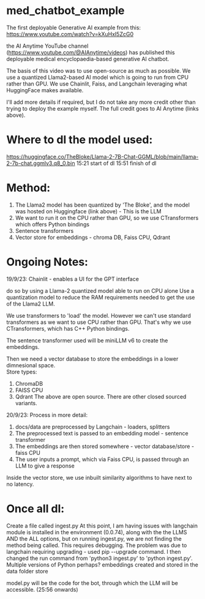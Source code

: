 # med_chatbot_example
The first deployable Generative AI example from this: https://www.youtube.com/watch?v=kXuHxI5ZcG0

the AI Anytime YouTube channel (https://www.youtube.com/@AIAnytime/videos) has published this deployable medical encyclopaedia-based generative AI chatbot.

The basis of this video was to use open-source as much as possible.  We use a quantized Llama2-based AI model which is going to run from CPU rather than GPU.  We use Chainlit, Faiss, and Langchain leveraging what HuggingFace makes available.

I'll add more details if required, but I do not take any more credit other than trying to deploy the example myself.  The full credit goes to AI Anytime (links above).  

# Where to dl the model used:
https://huggingface.co/TheBloke/Llama-2-7B-Chat-GGML/blob/main/llama-2-7b-chat.ggmlv3.q8_0.bin
15:21 start of dl
15:51 finish of dl

# Method:
1. The Llama2 model has been quantized by 'The Bloke', and the model was hosted on Huggingface (link above) - This is the LLM
2. We want to run it on the CPU rather than GPU, so we use CTransformers which offers Python bindings
3. Sentence transformers
4. Vector store for embeddings - chroma DB, Faiss CPU, Qdrant


# Ongoing Notes:
19/9/23:
Chainlit - enables a UI for the GPT interface

do so by using a Llama-2 quantized model able to run on CPU alone
Use a quantization model to reduce the RAM requirements needed to get the use of the Llama2 LLM.

We use transformers to 'load' the model. However we can't use standard transformers as we want to use CPU rather than GPU. That's why we use CTransformers, which has C++ Python bindings.

The sentence transformer used will be miniLLM v6 to create the embeddings.

Then we need a vector database to store the embeddings in a lower dimnesional space.  
Store types:
1. ChromaDB
2. FAISS CPU
3. Qdrant
The above are open source. There are other closed sourced variants.

20/9/23:
Process in more detail:
1. docs/data are preprocessed by Langchain - loaders, splitters
2. The preprocessed text is passed to an embedding model - sentence transformer
3. The embeddings are then stored somewhere - vector database/store - faiss CPU
4. The user inputs a prompt, which via Faiss CPU, is passed through an LLM to give a response

Inside the vector store, we use inbuilt similarity algorithms to have next to no latency.  

# Once all dl:
Create a file called ingest.py
At this point, I am having issues with langchain module is installed in the environment (0.0.74), along with the the LLMS AND the ALL options, but on running ingest.py, we are not finding the method being called. This requires debugging.
The problem was due to langchain requiring upgrading - used pip --upgrade command.
I then changed the run command from 'python3 ingest.py' to 'python ingest.py'.  Multiple versions of Python perhaps?
embeddings created and stored in the data folder store

model.py will be the code for the bot, through which the LLM will be accessible. (25:56 onwards)
